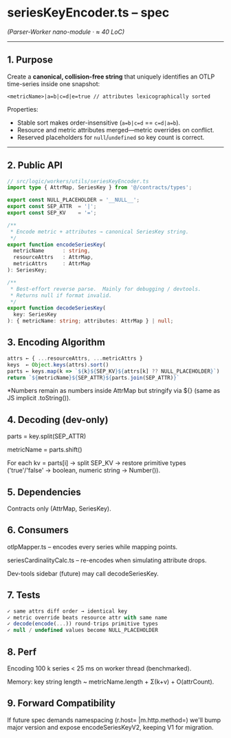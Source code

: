 # seriesKeyEncoder.ts – spec  
*(Parser-Worker nano-module · ≈ 40 LoC)*

---

## 1. Purpose

Create a **canonical, collision-free string** that uniquely identifies an OTLP
time-series inside one snapshot:

```
<metricName>|a=b|c=d|e=true // attributes lexicographically sorted
```

Properties:

* Stable sort makes order-insensitive (`a=b|c=d` == `c=d|a=b`).
* Resource and metric attributes merged—metric overrides on conflict.
* Reserved placeholders for `null`/`undefined` so key count is correct.

---

## 2. Public API

```ts
// src/logic/workers/utils/seriesKeyEncoder.ts
import type { AttrMap, SeriesKey } from '@/contracts/types';

export const NULL_PLACEHOLDER = '__NULL__';
export const SEP_ATTR  = '|';
export const SEP_KV    = '=';

/**
 * Encode metric + attributes → canonical SeriesKey string.
 */
export function encodeSeriesKey(
  metricName      : string,
  resourceAttrs   : AttrMap,
  metricAttrs     : AttrMap
): SeriesKey;

/**
 * Best-effort reverse parse.  Mainly for debugging / devtools.
 * Returns null if format invalid.
 */
export function decodeSeriesKey(
  key: SeriesKey
): { metricName: string; attributes: AttrMap } | null;
```

## 3. Encoding Algorithm

```javascript
attrs ← { ...resourceAttrs, ...metricAttrs }
keys  ← Object.keys(attrs).sort()
parts ← keys.map(k => `${k}${SEP_KV}${attrs[k] ?? NULL_PLACEHOLDER}`)
return `${metricName}${SEP_ATTR}${parts.join(SEP_ATTR)}`
```

*Numbers remain as numbers inside AttrMap but stringify via ${} (same as JS
implicit .toString()).

## 4. Decoding (dev-only)
parts = key.split(SEP_ATTR)

metricName = parts.shift()

For each kv = parts[i] → split SEP_KV → restore primitive types
('true'/'false' → boolean, numeric string → Number()).

## 5. Dependencies
Contracts only (AttrMap, SeriesKey).

## 6. Consumers
otlpMapper.ts – encodes every series while mapping points.

seriesCardinalityCalc.ts – re-encodes when simulating attribute drops.

Dev-tools sidebar (future) may call decodeSeriesKey.

## 7. Tests

```ts
✓ same attrs diff order → identical key
✓ metric override beats resource attr with same name
✓ decode(encode(...)) round-trips primitive types
✓ null / undefined values become NULL_PLACEHOLDER
```

## 8. Perf
Encoding 100 k series < 25 ms on worker thread (benchmarked).

Memory: key string length ~ metricName.length + Σ(k+v) + O(attrCount).

## 9. Forward Compatibility
If future spec demands namespacing (r.host= |m.http.method=) we'll bump
major version and expose encodeSeriesKeyV2, keeping V1 for migration.
